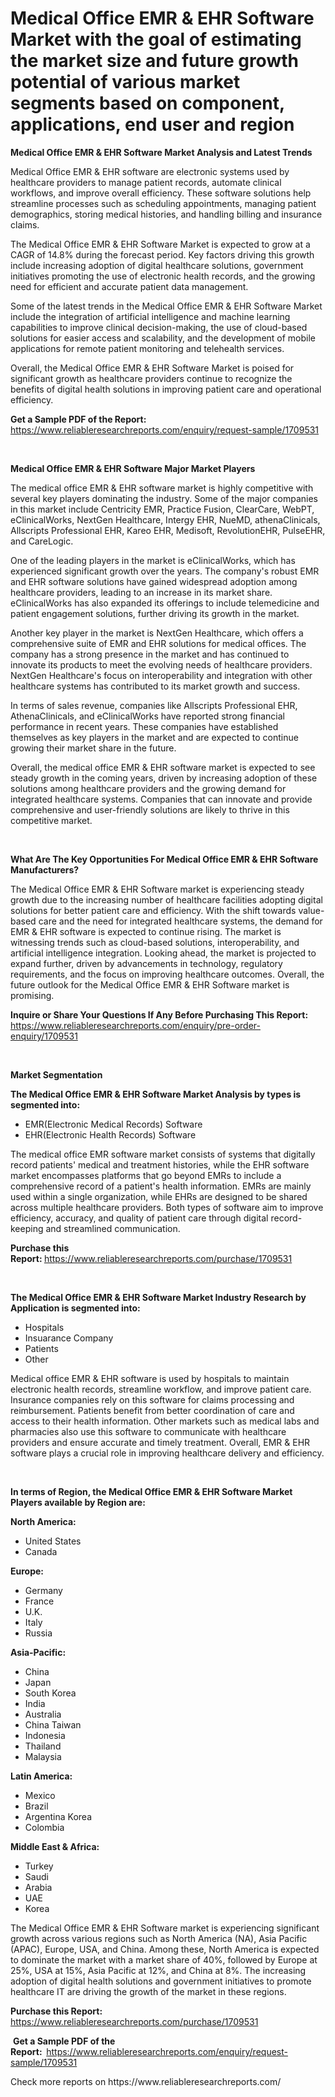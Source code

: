 <p><h1>Medical Office EMR & EHR Software Market with the goal of estimating the market size and future growth potential of various market segments based on component, applications, end user and region</h1></p><p><strong>Medical Office EMR & EHR Software Market Analysis and Latest Trends</strong></p>
<p><p>Medical Office EMR & EHR software are electronic systems used by healthcare providers to manage patient records, automate clinical workflows, and improve overall efficiency. These software solutions help streamline processes such as scheduling appointments, managing patient demographics, storing medical histories, and handling billing and insurance claims.</p><p>The Medical Office EMR & EHR Software Market is expected to grow at a CAGR of 14.8% during the forecast period. Key factors driving this growth include increasing adoption of digital healthcare solutions, government initiatives promoting the use of electronic health records, and the growing need for efficient and accurate patient data management.</p><p>Some of the latest trends in the Medical Office EMR & EHR Software Market include the integration of artificial intelligence and machine learning capabilities to improve clinical decision-making, the use of cloud-based solutions for easier access and scalability, and the development of mobile applications for remote patient monitoring and telehealth services.</p><p>Overall, the Medical Office EMR & EHR Software Market is poised for significant growth as healthcare providers continue to recognize the benefits of digital health solutions in improving patient care and operational efficiency.</p></p>
<p><strong>Get a Sample PDF of the Report:&nbsp;</strong> <a href="https://www.reliableresearchreports.com/enquiry/request-sample/1709531">https://www.reliableresearchreports.com/enquiry/request-sample/1709531</a></p>
<p>&nbsp;</p>
<p><strong>Medical Office EMR & EHR Software Major Market Players</strong></p>
<p><p>The medical office EMR & EHR software market is highly competitive with several key players dominating the industry. Some of the major companies in this market include Centricity EMR, Practice Fusion, ClearCare, WebPT, eClinicalWorks, NextGen Healthcare, Intergy EHR, NueMD, athenaClinicals, Allscripts Professional EHR, Kareo EHR, Medisoft, RevolutionEHR, PulseEHR, and CareLogic.</p><p>One of the leading players in the market is eClinicalWorks, which has experienced significant growth over the years. The company's robust EMR and EHR software solutions have gained widespread adoption among healthcare providers, leading to an increase in its market share. eClinicalWorks has also expanded its offerings to include telemedicine and patient engagement solutions, further driving its growth in the market.</p><p>Another key player in the market is NextGen Healthcare, which offers a comprehensive suite of EMR and EHR solutions for medical offices. The company has a strong presence in the market and has continued to innovate its products to meet the evolving needs of healthcare providers. NextGen Healthcare's focus on interoperability and integration with other healthcare systems has contributed to its market growth and success.</p><p>In terms of sales revenue, companies like Allscripts Professional EHR, AthenaClinicals, and eClinicalWorks have reported strong financial performance in recent years. These companies have established themselves as key players in the market and are expected to continue growing their market share in the future.</p><p>Overall, the medical office EMR & EHR software market is expected to see steady growth in the coming years, driven by increasing adoption of these solutions among healthcare providers and the growing demand for integrated healthcare systems. Companies that can innovate and provide comprehensive and user-friendly solutions are likely to thrive in this competitive market.</p></p>
<p>&nbsp;</p>
<p><strong>What Are The Key Opportunities For Medical Office EMR & EHR Software Manufacturers?</strong></p>
<p><p>The Medical Office EMR & EHR Software market is experiencing steady growth due to the increasing number of healthcare facilities adopting digital solutions for better patient care and efficiency. With the shift towards value-based care and the need for integrated healthcare systems, the demand for EMR & EHR software is expected to continue rising. The market is witnessing trends such as cloud-based solutions, interoperability, and artificial intelligence integration. Looking ahead, the market is projected to expand further, driven by advancements in technology, regulatory requirements, and the focus on improving healthcare outcomes. Overall, the future outlook for the Medical Office EMR & EHR Software market is promising.</p></p>
<p><strong>Inquire or Share Your Questions If Any Before Purchasing This Report:</strong> <a href="https://www.reliableresearchreports.com/enquiry/pre-order-enquiry/1709531">https://www.reliableresearchreports.com/enquiry/pre-order-enquiry/1709531</a></p>
<p>&nbsp;</p>
<p><strong>Market Segmentation</strong></p>
<p><strong>The Medical Office EMR & EHR Software Market Analysis by types is segmented into:</strong></p>
<p><ul><li>EMR(Electronic Medical Records) Software</li><li>EHR(Electronic Health Records) Software</li></ul></p>
<p><p>The medical office EMR software market consists of systems that digitally record patients' medical and treatment histories, while the EHR software market encompasses platforms that go beyond EMRs to include a comprehensive record of a patient's health information. EMRs are mainly used within a single organization, while EHRs are designed to be shared across multiple healthcare providers. Both types of software aim to improve efficiency, accuracy, and quality of patient care through digital record-keeping and streamlined communication.</p></p>
<p><strong>Purchase this Report:&nbsp;</strong><a href="https://www.reliableresearchreports.com/purchase/1709531">https://www.reliableresearchreports.com/purchase/1709531</a></p>
<p>&nbsp;</p>
<p><strong>The Medical Office EMR & EHR Software Market Industry Research by Application is segmented into:</strong></p>
<p><ul><li>Hospitals</li><li>Insuarance Company</li><li>Patients</li><li>Other</li></ul></p>
<p><p>Medical office EMR & EHR software is used by hospitals to maintain electronic health records, streamline workflow, and improve patient care. Insurance companies rely on this software for claims processing and reimbursement. Patients benefit from better coordination of care and access to their health information. Other markets such as medical labs and pharmacies also use this software to communicate with healthcare providers and ensure accurate and timely treatment. Overall, EMR & EHR software plays a crucial role in improving healthcare delivery and efficiency.</p></p>
<p>&nbsp;</p>
<p><strong>In terms of Region, the Medical Office EMR & EHR Software Market Players available by Region are:</strong></p>
<p>
    <p> <strong> North America: </strong>
        <ul>
            <li>United States</li>
            <li>Canada</li>
        </ul>
        </p> 
    <p> <strong> Europe: </strong>
        <ul>
            <li>Germany</li>
            <li>France</li>
            <li>U.K.</li>
            <li>Italy</li>
            <li>Russia</li>
        </ul>
        </p> 
    <p> <strong> Asia-Pacific: </strong>
        <ul>
            <li>China</li>
            <li>Japan</li>
            <li>South Korea</li>
            <li>India</li>
            <li>Australia</li>
            <li>China Taiwan</li>
            <li>Indonesia</li>
            <li>Thailand</li>
            <li>Malaysia</li>
        </ul>
        </p> 
    <p> <strong> Latin America: </strong>
        <ul>
            <li>Mexico</li>
            <li>Brazil</li>
            <li>Argentina Korea</li>
            <li>Colombia</li>
        </ul>
        </p> 
    <p> <strong> Middle East & Africa: </strong>
        <ul>
            <li>Turkey</li>
            <li>Saudi</li>
            <li>Arabia</li>
            <li>UAE</li>
            <li>Korea</li>
        </ul>
    </p>
    </p>
<p><p>The Medical Office EMR & EHR Software market is experiencing significant growth across various regions such as North America (NA), Asia Pacific (APAC), Europe, USA, and China. Among these, North America is expected to dominate the market with a market share of 40%, followed by Europe at 25%, USA at 15%, Asia Pacific at 12%, and China at 8%. The increasing adoption of digital health solutions and government initiatives to promote healthcare IT are driving the growth of the market in these regions.</p></p>
<p><strong>Purchase this Report: </strong><a href="https://www.reliableresearchreports.com/purchase/1709531">https://www.reliableresearchreports.com/purchase/1709531</a></p>
<p>&nbsp;<strong>Get a Sample PDF of the Report:&nbsp;&nbsp;</strong><a href="https://www.reliableresearchreports.com/enquiry/request-sample/1709531">https://www.reliableresearchreports.com/enquiry/request-sample/1709531</a></p>
<p><strong></strong></p>
<p>Check more reports on https://www.reliableresearchreports.com/</p>